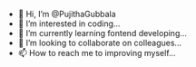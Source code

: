 - 👋 Hi, I’m @PujithaGubbala
- 👀 I’m interested in coding...
- 🌱 I’m currently learning fontend developing... 
- 💞️ I’m looking to collaborate on colleagues...
- 📫 How to reach me to improving myself...

<!---
PujithaGubbala/PujithaGubbala is a ✨ special ✨ repository because its `README.md` (this file) appears on your GitHub profile.
You can click the Preview link to take a look at your changes.
--->
